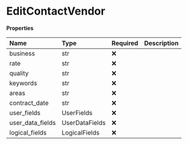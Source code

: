 # EditContactVendor

**Properties**

| Name             | Type           | Required | Description |
| :--------------- | :------------- | :------- | :---------- |
| business         | str            | ❌       |             |
| rate             | str            | ❌       |             |
| quality          | str            | ❌       |             |
| keywords         | str            | ❌       |             |
| areas            | str            | ❌       |             |
| contract_date    | str            | ❌       |             |
| user_fields      | UserFields     | ❌       |             |
| user_data_fields | UserDataFields | ❌       |             |
| logical_fields   | LogicalFields  | ❌       |             |

<!-- This file was generated by liblab | https://liblab.com/ -->
